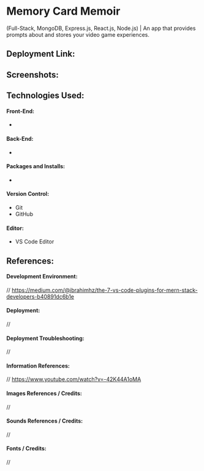 # Memory Card Memoir
(Full-Stack, MongoDB, Express.js, React.js, Node.js) | An app that provides prompts about and stores your video game experiences.
## Deployment Link:
<!-- URL_GOES_HERE -->

## Screenshots:
<!-- ![Screenshot](LOCATION_OF_FILE) -->

## Technologies Used:
#### Front-End:
- 
#### Back-End:
- 
#### Packages and Installs:
- 
#### Version Control:
- Git
- GitHub
#### Editor:
- VS Code Editor

## References:
#### Development Environment:
// https://medium.com/@ibrahimhz/the-7-vs-code-plugins-for-mern-stack-developers-b40891dc6b1e

#### Deployment:
// 

#### Deployment Troubleshooting:
// 

#### Information References:
// https://www.youtube.com/watch?v=-42K44A1oMA

#### Images References / Credits:
//

#### Sounds References / Credits:
//

#### Fonts / Credits:
// 